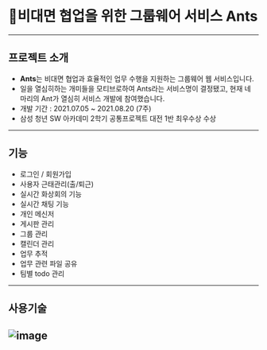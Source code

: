 # 🐜비대면 협업을 위한 그룹웨어 서비스 Ants
---
## 프로젝트 소개
 - **Ants**는 비대면 협업과 효율적인 업무 수행을 지원하는 그룹웨어 웹 서비스입니다.
 - 일을 열심히하는 개미들을 모티브로하여 Ants라는 서비스명이 결정됐고, 현재 네 마리의 Ant가 열심히 서비스 개발에 참여했습니다.
 - 개발 기간 : 2021.07.05 ~ 2021.08.20 (7주)
 - 삼성 청년 SW 아카데미 2학기 공통프로젝트 대전 1반 최우수상 수상
---
## 기능
 - 로그인 / 회원가입
 - 사용자 근태관리(출/퇴근)
 - 실시간 화상회의 기능
 - 실시간 채팅 기능 
 - 개인 메신저
 - 게시판 관리
 - 그룹 관리 
 - 캘린더 관리
 - 업무 추적 
 - 업무 관련 파일 공유
 - 팀별 todo 관리
---
## 사용기술
![image](https://user-images.githubusercontent.com/41180841/127511135-f48e68e5-9ccf-4d23-9cd0-d2f317c9f88b.png)
---
